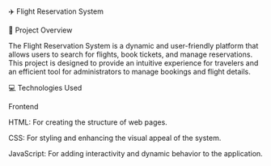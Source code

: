 
✈️ Flight Reservation System

📖 Project Overview

The Flight Reservation System is a dynamic and user-friendly platform that allows users to search for flights, book tickets, and manage reservations.
This project is designed to provide an intuitive experience for travelers and an efficient tool for administrators to manage bookings and flight details.

💻 Technologies Used

Frontend

HTML: For creating the structure of web pages.

CSS: For styling and enhancing the visual appeal of the system.

JavaScript: For adding interactivity and dynamic behavior to the application.
